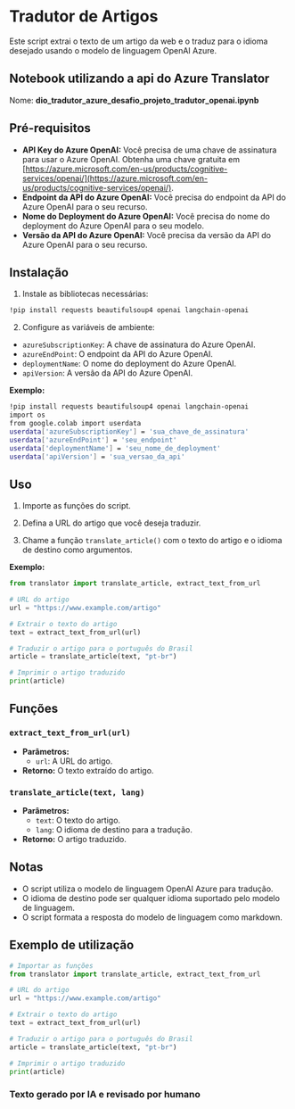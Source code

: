 # Tradutor de Artigos

Este script extrai o texto de um artigo da web e o traduz para o idioma desejado usando o modelo de linguagem OpenAI Azure.

## Notebook utilizando a api do Azure Translator

Nome: **dio_tradutor_azure_desafio_projeto_tradutor_openai.ipynb** 

## Pré-requisitos

* **API Key do Azure OpenAI:** Você precisa de uma chave de assinatura para usar o Azure OpenAI. Obtenha uma chave gratuita em [https://azure.microsoft.com/en-us/products/cognitive-services/openai/](https://azure.microsoft.com/en-us/products/cognitive-services/openai/).
* **Endpoint da API do Azure OpenAI:** Você precisa do endpoint da API do Azure OpenAI para o seu recurso.
* **Nome do Deployment do Azure OpenAI:** Você precisa do nome do deployment do Azure OpenAI para o seu modelo.
* **Versão da API do Azure OpenAI:** Você precisa da versão da API do Azure OpenAI para o seu recurso.

## Instalação

1. Instale as bibliotecas necessárias:
```bash
!pip install requests beautifulsoup4 openai langchain-openai
```

2. Configure as variáveis de ambiente:
* `azureSubscriptionKey`: A chave de assinatura do Azure OpenAI.
* `azureEndPoint`: O endpoint da API do Azure OpenAI.
* `deploymentName`: O nome do deployment do Azure OpenAI.
* `apiVersion`: A versão da API do Azure OpenAI.

**Exemplo:**
```bash
!pip install requests beautifulsoup4 openai langchain-openai
import os
from google.colab import userdata
userdata['azureSubscriptionKey'] = 'sua_chave_de_assinatura'
userdata['azureEndPoint'] = 'seu_endpoint'
userdata['deploymentName'] = 'seu_nome_de_deployment'
userdata['apiVersion'] = 'sua_versao_da_api'
```

## Uso

1. Importe as funções do script.

2. Defina a URL do artigo que você deseja traduzir.

3. Chame a função `translate_article()` com o texto do artigo e o idioma de destino como argumentos.

**Exemplo:**
```python
from translator import translate_article, extract_text_from_url

# URL do artigo
url = "https://www.example.com/artigo"

# Extrair o texto do artigo
text = extract_text_from_url(url)

# Traduzir o artigo para o português do Brasil
article = translate_article(text, "pt-br")

# Imprimir o artigo traduzido
print(article)
```

## Funções

### `extract_text_from_url(url)`

* **Parâmetros:**
    * `url`: A URL do artigo.
* **Retorno:** O texto extraído do artigo.

### `translate_article(text, lang)`

* **Parâmetros:**
    * `text`: O texto do artigo.
    * `lang`: O idioma de destino para a tradução.
* **Retorno:** O artigo traduzido.

## Notas

* O script utiliza o modelo de linguagem OpenAI Azure para tradução.
* O idioma de destino pode ser qualquer idioma suportado pelo modelo de linguagem.
* O script formata a resposta do modelo de linguagem como markdown.

## Exemplo de utilização

```python
# Importar as funções
from translator import translate_article, extract_text_from_url

# URL do artigo
url = "https://www.example.com/artigo"

# Extrair o texto do artigo
text = extract_text_from_url(url)

# Traduzir o artigo para o português do Brasil
article = translate_article(text, "pt-br")

# Imprimir o artigo traduzido
print(article)
```

### Texto gerado por IA e revisado por humano
